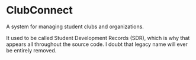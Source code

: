 ClubConnect
======================

A system for managing student clubs and organizations.

It used to be called Student Development Records (SDR), which is why that
appears all throughout the source code. I doubt that legacy name will ever be
entirely removed.
